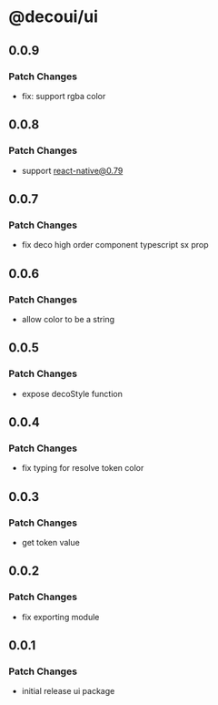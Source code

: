 # @decoui/ui

## 0.0.9

### Patch Changes

- fix: support rgba color

## 0.0.8

### Patch Changes

- support react-native@0.79

## 0.0.7

### Patch Changes

- fix deco high order component typescript sx prop

## 0.0.6

### Patch Changes

- allow color to be a string

## 0.0.5

### Patch Changes

- expose decoStyle function

## 0.0.4

### Patch Changes

- fix typing for resolve token color

## 0.0.3

### Patch Changes

- get token value

## 0.0.2

### Patch Changes

- fix exporting module

## 0.0.1

### Patch Changes

- initial release ui package
